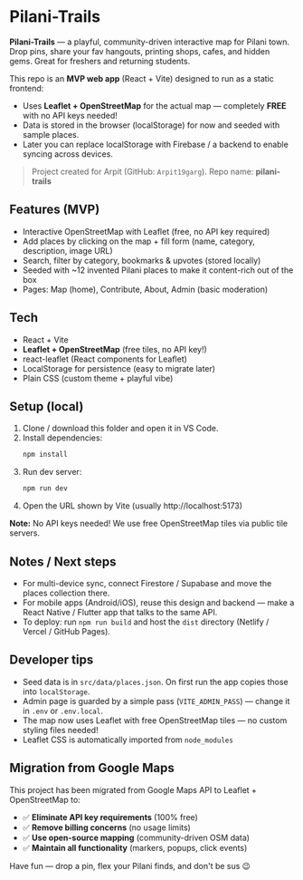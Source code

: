 # Pilani-Trails

**Pilani-Trails** — a playful, community-driven interactive map for Pilani town.  
Drop pins, share your fav hangouts, printing shops, cafes, and hidden gems. Great for freshers and returning students.

This repo is an **MVP web app** (React + Vite) designed to run as a static frontend:

- Uses **Leaflet + OpenStreetMap** for the actual map — completely **FREE** with no API keys needed!
- Data is stored in the browser (localStorage) for now and seeded with sample places.
- Later you can replace localStorage with Firebase / a backend to enable syncing across devices.

> Project created for Arpit (GitHub: `Arpit19garg`). Repo name: **pilani-trails**

## Features (MVP)

- Interactive OpenStreetMap with Leaflet (free, no API key required)
- Add places by clicking on the map + fill form (name, category, description, image URL)
- Search, filter by category, bookmarks & upvotes (stored locally)
- Seeded with ~12 invented Pilani places to make it content-rich out of the box
- Pages: Map (home), Contribute, About, Admin (basic moderation)

## Tech

- React + Vite
- **Leaflet + OpenStreetMap** (free tiles, no API key!)
- react-leaflet (React components for Leaflet)
- LocalStorage for persistence (easy to migrate later)
- Plain CSS (custom theme + playful vibe)

## Setup (local)

1. Clone / download this folder and open it in VS Code.
2. Install dependencies:
   ```bash
   npm install
   ```
3. Run dev server:
   ```bash
   npm run dev
   ```
4. Open the URL shown by Vite (usually http://localhost:5173)

**Note:** No API keys needed! We use free OpenStreetMap tiles via public tile servers.

## Notes / Next steps

- For multi-device sync, connect Firestore / Supabase and move the places collection there.
- For mobile apps (Android/iOS), reuse this design and backend — make a React Native / Flutter app that talks to the same API.
- To deploy: run `npm run build` and host the `dist` directory (Netlify / Vercel / GitHub Pages).

## Developer tips

- Seed data is in `src/data/places.json`. On first run the app copies those into `localStorage`.
- Admin page is guarded by a simple pass (`VITE_ADMIN_PASS`) — change it in `.env` or `.env.local`.
- The map now uses Leaflet with free OpenStreetMap tiles — no custom styling files needed!
- Leaflet CSS is automatically imported from `node_modules`

## Migration from Google Maps

This project has been migrated from Google Maps API to Leaflet + OpenStreetMap to:
- ✅ **Eliminate API key requirements** (100% free)
- ✅ **Remove billing concerns** (no usage limits)
- ✅ **Use open-source mapping** (community-driven OSM data)
- ✅ **Maintain all functionality** (markers, popups, click events)

Have fun — drop a pin, flex your Pilani finds, and don't be sus 😉
